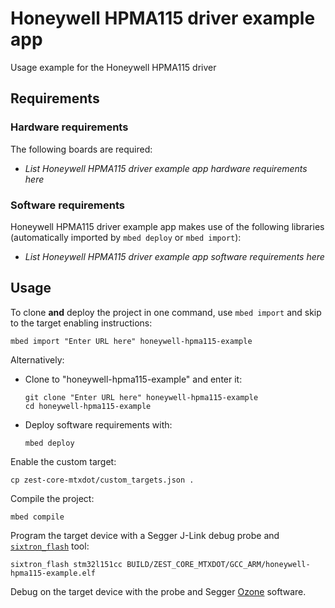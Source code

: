 # Honeywell HPMA115 driver example app
Usage example for the Honeywell HPMA115 driver

## Requirements
### Hardware requirements
The following boards are required:
- *List Honeywell HPMA115 driver example app hardware requirements here*

### Software requirements
Honeywell HPMA115 driver example app makes use of the following libraries (automatically
imported by `mbed deploy` or `mbed import`):
- *List Honeywell HPMA115 driver example app software requirements here*

## Usage
To clone **and** deploy the project in one command, use `mbed import` and skip to the
target enabling instructions:
```shell
mbed import "Enter URL here" honeywell-hpma115-example
```

Alternatively:

- Clone to "honeywell-hpma115-example" and enter it:
  ```shell
  git clone "Enter URL here" honeywell-hpma115-example
  cd honeywell-hpma115-example
  ```

- Deploy software requirements with:
  ```shell
  mbed deploy
  ```

Enable the custom target:
```shell
cp zest-core-mtxdot/custom_targets.json .
```

Compile the project:
```shell
mbed compile
```

Program the target device with a Segger J-Link debug probe and
[`sixtron_flash`](https://gitlab.com/catie_6tron/6tron-flash) tool:
```shell
sixtron_flash stm32l151cc BUILD/ZEST_CORE_MTXDOT/GCC_ARM/honeywell-hpma115-example.elf
```

Debug on the target device with the probe and Segger
[Ozone](https://www.segger.com/products/development-tools/ozone-j-link-debugger)
software.
